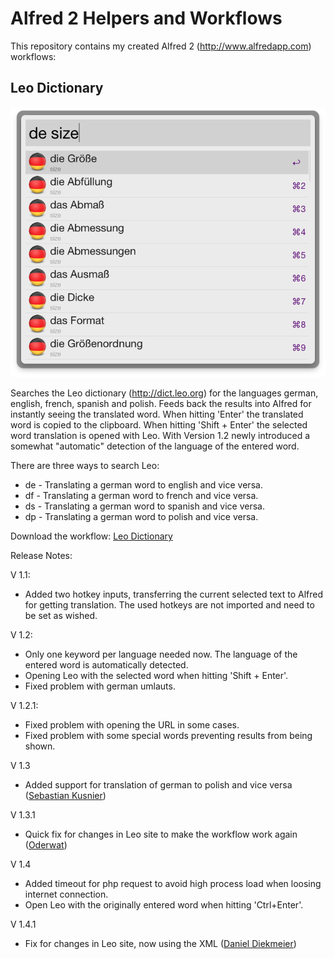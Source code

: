 Alfred 2 Helpers and Workflows
=========

This repository contains my created Alfred 2 (http://www.alfredapp.com) workflows:

Leo Dictionary
---------
![Searching with leo](Leo%20Dictionary/screenshot_de.png)

Searches the Leo dictionary (http://dict.leo.org) for the languages german, english, french, spanish and polish. Feeds back the results into Alfred for instantly seeing the translated word. When hitting 'Enter' the translated word is copied to the clipboard. When hitting 'Shift + Enter' the selected word translation is opened with Leo.
With Version 1.2 newly introduced a somewhat "automatic" detection of the language of the entered word. 

There are three ways to search Leo:
* de - Translating a german word to english and vice versa.
* df - Translating a german word to french and vice versa.
* ds - Translating a german word to spanish and vice versa.
* dp - Translating a german word to polish and vice versa.

Download the workflow: [Leo Dictionary](https://github.com/psistorm/alfredapp/blob/master/Leo%20Dictionary/Leo%20Dictionary.alfredworkflow?raw=true)

Release Notes:

V 1.1:
- Added two hotkey inputs, transferring the current selected text to Alfred for getting translation. The used hotkeys are not imported and need to be set as wished.

V 1.2:
- Only one keyword per language needed now. The language of the entered word is automatically detected.
- Opening Leo with the selected word when hitting 'Shift + Enter'.
- Fixed problem with german umlauts.

V 1.2.1:
- Fixed problem with opening the URL in some cases.
- Fixed problem with some special words preventing results from being shown.

V 1.3
- Added support for translation of german to polish and vice versa ([Sebastian Kusnier][kusnier])

V 1.3.1
- Quick fix for changes in Leo site to make the workflow work again ([Oderwat][oderwat])

V 1.4
- Added timeout for php request to avoid high process load when loosing internet connection.
- Open Leo with the originally entered word when hitting 'Ctrl+Enter'.

V 1.4.1
- Fix for changes in Leo site, now using the XML ([Daniel Diekmeier][danieldiekmeier])

[kusnier]: https://github.com/kusnier
[oderwat]: https://github.com/oderwat
[danieldiekmeier]: https://github.com/danieldiekmeier
